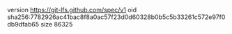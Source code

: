 version https://git-lfs.github.com/spec/v1
oid sha256:7782926ac41bac8f8a0ac57f23d0d60328b0b5c5b33261c572e97f0db9dfab65
size 86325
